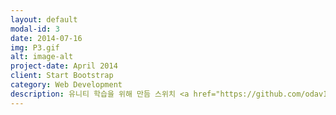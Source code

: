 ```yaml
---
layout: default
modal-id: 3
date: 2014-07-16
img: P3.gif
alt: image-alt
project-date: April 2014
client: Start Bootstrap
category: Web Development
description: 유니티 학습을 위해 만듬 스위치 <a href="https://github.com/odav12/JWSwitch">깃허브</a>
---
```

